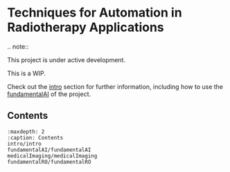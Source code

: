 Techniques for Automation in Radiotherapy Applications
===================================

.. note::

   This project is under active development.

This is a WIP.

Check out the [intro](intro/intro.md) section for further information, including
how to use the [fundamentalAI](fundamentalAI/fundamentalAI.md) of the project.

Contents
--------

```{toctree}
:maxdepth: 2
:caption: Contents
intro/intro
fundamentalAI/fundamentalAI
medicalImaging/medicalImaging
fundamentalRO/fundamentalRO